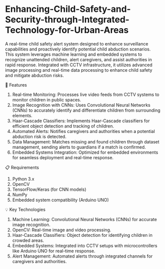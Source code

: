# Enhancing-Child-Safety-and-Security-through-Integrated-Technology-for-Urban-Areas

A real-time child safety alert system designed to enhance surveillance capabilities and proactively identify potential child abduction scenarios. This system leverages machine learning and embedded systems to recognize unattended children, alert caregivers, and assist authorities in rapid response. Integrated with CCTV infrastructure, it utilizes advanced image processing and real-time data processing to enhance child safety and mitigate abduction risks.

🚀 Features

1. Real-time Monitoring: Processes live video feeds from CCTV systems to monitor children in public spaces.
2. Image Recognition with CNNs: Uses Convolutional Neural Networks (CNNs) to accurately identify and differentiate children from surrounding elements.
3. Haar-Cascade Classifiers: Implements Haar-Cascade classifiers for efficient object detection and tracking of children.
4. Automated Alerts: Notifies caregivers and authorities when a potential abduction risk is detected.
5. Data Management: Matches missing and found children through dataset management, sending alerts to guardians if a match is confirmed.
6. Embedded Systems Integration: Optimized for embedded environments for seamless deployment and real-time response.

📋 Requirements

1. Python 3.x
2. OpenCV
3. TensorFlow/Keras (for CNN models)
4. NumPy
5. Embedded system compatibility (Arduino UNO)


💡 Key Technologies

1. Machine Learning: Convolutional Neural Networks (CNNs) for accurate image recognition.
2. OpenCV: Real-time image and video processing.
3. Haar-Cascade Classifiers: Object detection for identifying children in crowded areas.
4. Embedded Systems: Integrated into CCTV setups with microcontrollers like Arduino UNO for real-time response.
6. Alert Management: Automated alerts through integrated channels for caregivers and authorities.

